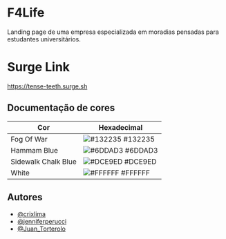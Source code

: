 # F4Life

Landing page de uma empresa especializada em moradias pensadas para estudantes universitários.

# Surge Link

https://tense-teeth.surge.sh

## Documentação de cores

| Cor                 | Hexadecimal                                                      |
| -----------------   | ---------------------------------------------------------------- |
| Fog Of War          | ![#132235](https://via.placeholder.com/10/132235?text=+) #132235 |
| Hammam Blue         | ![#6DDAD3](https://via.placeholder.com/10/6DDAD3?text=+) #6DDAD3 |
| Sidewalk Chalk Blue | ![#DCE9ED](https://via.placeholder.com/10/DCE9ED?text=+) #DCE9ED |
| White               | ![#FFFFFF](https://via.placeholder.com/10/FFFFFF?text=+) #FFFFFF |


## Autores

- [@crixlima](https://github.com/crixlima)
- [@jenniferperucci](https://github.com/jenniferperucci)
- [@Juan_Torterolo](https://github.com/kapthos)